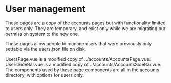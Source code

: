 # User management

These pages are a copy of the accounts pages but with functionality limited to users only.
They are temporary, and exist only while we are migrating our permission system to the new one.

These pages allow people to manage users that were previously only settable via the users.json file on disk.

UsersPage.vue is a modified copy of ../accounts/AccountsPage.vue.
UsersSideBar.vue is a modified copy of ../accounts/AccountsSideBar.vue.
The components used by these page components are all in the accounts directory, with options for users only.
